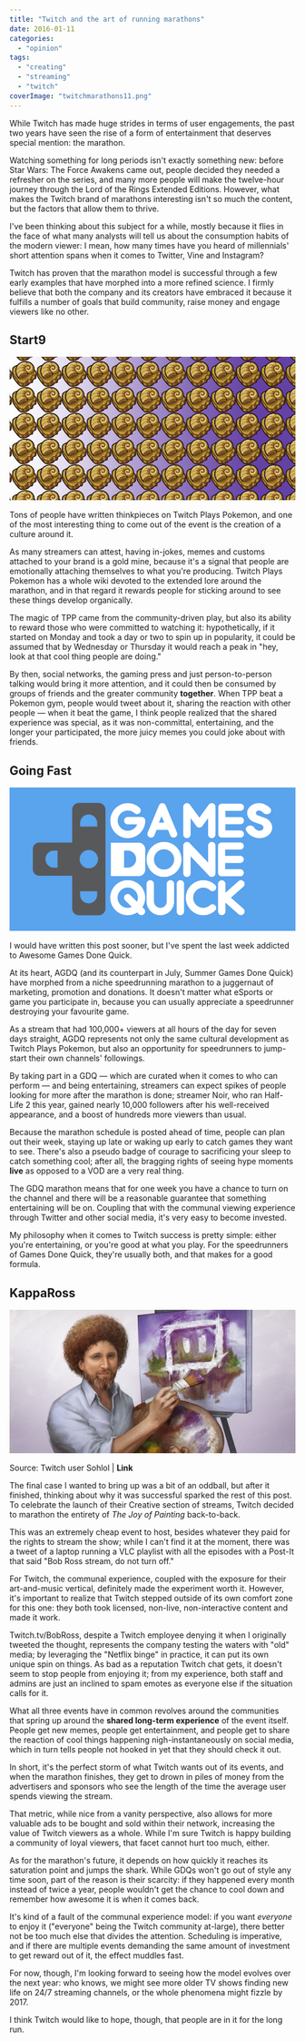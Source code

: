 ```yaml
---
title: "Twitch and the art of running marathons"
date: 2016-01-11
categories: 
  - "opinion"
tags: 
  - "creating"
  - "streaming"
  - "twitch"
coverImage: "twitchmarathons11.png"
---
```


While Twitch has made huge strides in terms of user engagements, the past two years have seen the rise of a form of entertainment that deserves special mention: the marathon.

Watching something for long periods isn't exactly something new: before Star Wars: The Force Awakens came out, people decided they needed a refresher on the series, and many more people will make the twelve-hour journey through the Lord of the Rings Extended Editions. However, what makes the Twitch brand of marathons interesting isn't so much the content, but the factors that allow them to thrive.

I've been thinking about this subject for a while, mostly because it flies in the face of what many analysts will tell us about the consumption habits of the modern viewer: I mean, how many times have you heard of millennials' short attention spans when it comes to Twitter, Vine and Instagram?

<!--more-->

Twitch has proven that the marathon model is successful through a few early examples that have morphed into a more refined science. I firmly believe that both the company and its creators have embraced it because it fulfills a number of goals that build community, raise money and engage viewers like no other.

## Start9

![](/assets/images/tpp-1.png)

Tons of people have written thinkpieces on Twitch Plays Pokemon, and one of the most interesting thing to come out of the event is the creation of a culture around it.

As many streamers can attest, having in-jokes, memes and customs attached to your brand is a gold mine, because it's a signal that people are emotionally attaching themselves to what you're producing. Twitch Plays Pokemon has a whole wiki devoted to the extended lore around the marathon, and in that regard it rewards people for sticking around to see these things develop organically.

The magic of TPP came from the community-driven play, but also its ability to reward those who were committed to watching it: hypothetically, if it started on Monday and took a day or two to spin up in popularity, it could be assumed that by Wednesday or Thursday it would reach a peak in "hey, look at that cool thing people are doing."

By then, social networks, the gaming press and just person-to-person talking would bring it more attention, and it could then be consumed by groups of friends and the greater community **together**. When TPP beat a Pokemon gym, people would tweet about it, sharing the reaction with other people — when it beat the game, I think people realized that the shared experience was special, as it was non-committal, entertaining, and the longer your participated, the more juicy memes you could joke about with friends.

## Going Fast

![](/assets/images/gdq.png)

I would have written this post sooner, but I've spent the last week addicted to Awesome Games Done Quick.

At its heart, AGDQ (and its counterpart in July, Summer Games Done Quick) have morphed from a niche speedrunning marathon to a juggernaut of marketing, promotion and donations. It doesn't matter what eSports or game you participate in, because you can usually appreciate a speedrunner destroying your favourite game.

As a stream that had 100,000+ viewers at all hours of the day for seven days straight, AGDQ represents not only the same cultural development as Twitch Plays Pokemon, but also an opportunity for speedrunners to jump-start their own channels' followings.

By taking part in a GDQ — which are curated when it comes to who can perform — and being entertaining, streamers can expect spikes of people looking for more after the marathon is done; streamer Noir, who ran Half-Life 2 this year, gained nearly 10,000 followers after his well-received appearance, and a boost of hundreds more viewers than usual.

Because the marathon schedule is posted ahead of time, people can plan out their week, staying up late or waking up early to catch games they want to see. There's also a pseudo badge of courage to sacrificing your sleep to catch something cool; after all, the bragging rights of seeing hype moments **live** as opposed to a VOD are a very real thing.

The GDQ marathon means that for one week you have a chance to turn on the channel and there will be a reasonable guarantee that something entertaining will be on. Coupling that with the communal viewing experience through Twitter and other social media, it's very easy to become invested.

My philosophy when it comes to Twitch success is pretty simple: either you're entertaining, or you're good at what you play. For the speedrunners of Games Done Quick, they're usually both, and that makes for a good formula.

## KappaRoss

![](/assets/images/KappaRoss.png)

Source: Twitch user Sohlol | **Link**

The final case I wanted to bring up was a bit of an oddball, but after it finished, thinking about why it was successful sparked the rest of this post. To celebrate the launch of their Creative section of streams, Twitch decided to marathon the entirety of _The Joy of Painting_ back-to-back.

This was an extremely cheap event to host, besides whatever they paid for the rights to stream the show; while I can't find it at the moment, there was a tweet of a laptop running a VLC playlist with all the episodes with a Post-It that said "Bob Ross stream, do not turn off."

For Twitch, the communal experience, coupled with the exposure for their art-and-music vertical, definitely made the experiment worth it. However, it's important to realize that Twitch stepped outside of its own comfort zone for this one: they both took licensed, non-live, non-interactive content and made it work.

Twitch.tv/BobRoss, despite a Twitch employee denying it when I originally tweeted the thought, represents the company testing the waters with "old" media; by leveraging the "Netflix binge" in practice, it can put its own unique spin on things. As bad as a reputation Twitch chat gets, it doesn't seem to stop people from enjoying it; from my experience, both staff and admins are just an inclined to spam emotes as everyone else if the situation calls for it.

What all three events have in common revolves around the communities that spring up around the **shared long-term experience** of the event itself. People get new memes, people get entertainment, and people get to share the reaction of cool things happening nigh-instantaneously on social media, which in turn tells people not hooked in yet that they should check it out.

In short, it's the perfect storm of what Twitch wants out of its events, and when the marathon finishes, they get to drown in piles of money from the advertisers and sponsors who see the length of the time the average user spends viewing the stream.

That metric, while nice from a vanity perspective, also allows for more valuable ads to be bought and sold within their network, increasing the value of Twitch viewers as a whole. While I'm sure Twitch is happy building a community of loyal viewers, that facet cannot hurt too much, either.

As for the marathon's future, it depends on how quickly it reaches its saturation point and jumps the shark. While GDQs won't go out of style any time soon, part of the reason is their scarcity: if they happened every month instead of twice a year, people wouldn't get the chance to cool down and remember how awesome it is when it comes back.

It's kind of a fault of the communal experience model: if you want _everyone_ to enjoy it ("everyone" being the Twitch community at-large), there better not be too much else that divides the attention. Scheduling is imperative, and if there are multiple events demanding the same amount of investment to get reward out of it, the effect muddles fast.

For now, though, I'm looking forward to seeing how the model evolves over the next year: who knows, we might see more older TV shows finding new life on 24/7 streaming channels, or the whole phenomena might fizzle by 2017.

I think Twitch would like to hope, though, that people are in it for the long run.
